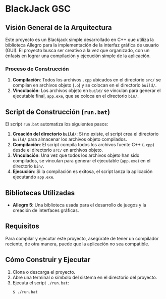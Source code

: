 # BlackJack GSC

## Visión General de la Arquitectura
Este proyecto es un Blackjack simple desarrollado en C++ que utiliza la biblioteca Allegro para la implementación de la interfaz gráfica de usuario (GUI). El proyecto busca ser creativo a la vez que organizado, con un énfasis en lograr una compilación y ejecución simple de la aplicación.

### Proceso de Construcción
1. **Compilación**: Todos los archivos `.cpp` ubicados en el directorio `src/` se compilan en archivos objeto (`.o`) y se colocan en el directorio `build/`.
2. **Vinculación**: Los archivos objeto en `build/` se vinculan para generar el ejecutable final, `app.exe`, que se coloca en el directorio `bin/`.

## Script de Construcción (`run.bat`)
El script `run.bat` automatiza los siguientes pasos:
1. **Creación del directorio `build/`**: Si no existe, el script crea el directorio `build/` para almacenar los archivos objeto compilados.
2. **Compilación**: El script compila todos los archivos fuente C++ (`.cpp`) desde el directorio `src/` en archivos objeto.
3. **Vinculación**: Una vez que todos los archivos objeto han sido compilados, se vinculan para generar el ejecutable (`app.exe`) en el directorio `bin/`.
4. **Ejecución**: Si la compilación es exitosa, el script lanza la aplicación ejecutando `app.exe`.

## Bibliotecas Utilizadas
- **Allegro 5**: Una biblioteca usada para el desarrollo de juegos y la creación de interfaces gráficas.

## Requisitos
Para compilar y ejecutar este proyecto, asegúrate de tener un compilador reciente, de otra manera, puede que la aplicación no sea compatible.

## Cómo Construir y Ejecutar
1. Clona o descarga el proyecto.
2. Abre una terminal o símbolo del sistema en el directorio del proyecto.
3. Ejecuta el script `./run.bat`:
   ```bash
   $ ./run.bat
